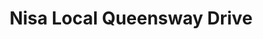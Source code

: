 ---
title: "Nisa Local Queensway Drive"
url: /bridgnorth/nisa-local-queensway-drive/
shop: convenience
---